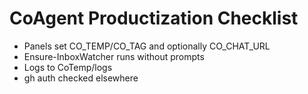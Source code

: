 # CoAgent Productization Checklist
- Panels set CO_TEMP/CO_TAG and optionally CO_CHAT_URL
- Ensure-InboxWatcher runs without prompts
- Logs to CoTemp/logs
- gh auth checked elsewhere
